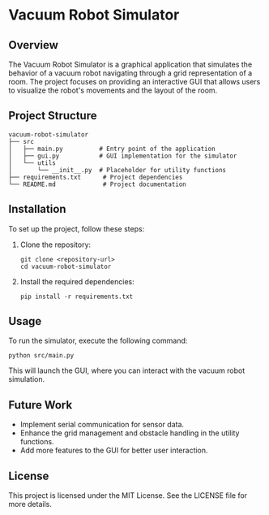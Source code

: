 # Vacuum Robot Simulator

## Overview
The Vacuum Robot Simulator is a graphical application that simulates the behavior of a vacuum robot navigating through a grid representation of a room. The project focuses on providing an interactive GUI that allows users to visualize the robot's movements and the layout of the room.

## Project Structure
```
vacuum-robot-simulator
├── src
│   ├── main.py          # Entry point of the application
│   ├── gui.py           # GUI implementation for the simulator
│   └── utils
│       └── __init__.py  # Placeholder for utility functions
├── requirements.txt      # Project dependencies
└── README.md             # Project documentation
```

## Installation
To set up the project, follow these steps:

1. Clone the repository:
   ```
   git clone <repository-url>
   cd vacuum-robot-simulator
   ```

2. Install the required dependencies:
   ```
   pip install -r requirements.txt
   ```

## Usage
To run the simulator, execute the following command:
```
python src/main.py
```

This will launch the GUI, where you can interact with the vacuum robot simulation.

## Future Work
- Implement serial communication for sensor data.
- Enhance the grid management and obstacle handling in the utility functions.
- Add more features to the GUI for better user interaction.

## License
This project is licensed under the MIT License. See the LICENSE file for more details.